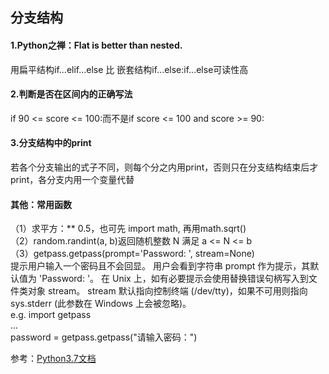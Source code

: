## 分支结构
#### 1.Python之禅：Flat is better than nested.
用扁平结构if...elif...else 比 嵌套结构if...else:if...else可读性高

#### 2.判断是否在区间内的正确写法
if 90 <= score <= 100:而不是if score <= 100 and score >= 90:

#### 3.分支结构中的print
若各个分支输出的式子不同，则每个分之内用print，否则只在分支结构结束后才print，各分支内用一个变量代替


#### 其他：常用函数
（1）求平方：** 0.5，也可先 import math, 再用math.sqrt()  
（2）random.randint(a, b)返回随机整数 N 满足 a <= N <= b  
（3）getpass.getpass(prompt='Password: ', stream=None)  
提示用户输入一个密码且不会回显。 用户会看到字符串 prompt 作为提示，其默认值为 'Password: '。 在 Unix 上，如有必要提示会使用替换错误句柄写入到文件类对象 stream。 stream 默认指向控制终端 (/dev/tty)，如果不可用则指向 sys.stderr (此参数在 Windows 上会被忽略)。  
e.g. import getpass  
...  
password = getpass.getpass("请输入密码：")

参考：[Python3.7文档](https://docs.python.org/3.7/)
